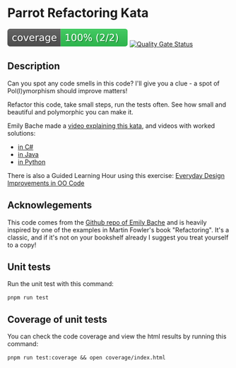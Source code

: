 # Parrot Refactoring Kata

![Coverage](badge.svg)
[![Quality Gate Status](https://sonarcloud.io/api/project_badges/measure?project=MacMannes_parrot-refactoring-kata&metric=alert_status)](https://sonarcloud.io/summary/new_code?id=MacMannes_parrot-refactoring-kata)

## Description

Can you spot any code smells in this code? I'll give you a clue - a spot of Pol(l)ymorphism should improve matters!

Refactor this code, take small steps, run the tests often. See how small and beautiful and polymorphic you can make it.

Emily Bache made a [video explaining this kata](https://youtu.be/UxNEHKg_2eA), and videos with worked solutions:

- [in C#](https://youtu.be/IvFX8Ivit1k)
- [in Java](https://youtu.be/7IT6c8wwHs4)
- [in Python](https://youtu.be/pO_5DQ3vDtc)

There is also a Guided Learning Hour using this exercise:
[Everyday Design Improvements in OO Code](https://youtu.be/NCEWAqEFPic)

## Acknowlegements

This code comes from the [Github repo of Emily Bache](https://github.com/emilybache/Parrot-Refactoring-Kata) and is
heavily inspired by one of the examples in Martin Fowler's book "Refactoring". It's a classic, and if it's not on your
bookshelf already I suggest you treat yourself to a copy!

## Unit tests

Run the unit test with this command:

```shell
pnpm run test
```

## Coverage of unit tests

You can check the code coverage and view the html results by running this command:

```shell
pnpm run test:coverage && open coverage/index.html
```
